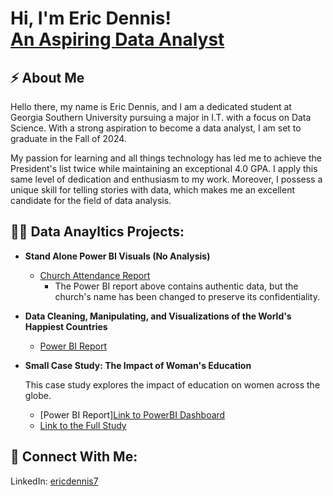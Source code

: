 <h1>Hi, I'm Eric Dennis! <br/><a href="https://github.com/joshmadakor1"></a><a href="www.linkedin.com/in/ericdennis7
">An Aspiring Data Analyst</a></h1>

<h2>⚡ About Me</h2>

Hello there, my name is Eric Dennis, and I am a dedicated student at Georgia Southern University pursuing a major in I.T. with a focus on Data Science. With a strong aspiration to become a data analyst, I am set to graduate in the Fall of 2024.

My passion for learning and all things technology has led me to achieve the President's list twice while maintaining an exceptional 4.0 GPA. I apply this same level of dedication and enthusiasm to my work. Moreover, I possess a unique skill for telling stories with data, which makes me an excellent candidate for the field of data analysis.

<h2>👨‍💻 Data Anayltics Projects:</h2>

- <b>Stand Alone Power BI Visuals (No Analysis)</b>
  - [Church Attendance Report](https://app.powerbi.com/view?r=eyJrIjoiYjU5ODNiMmYtMjA5MC00ZGI0LWFjMGEtODhiNTVjMjdiY2Q3IiwidCI6ImU0YTdiMmYwLTRkM2QtNDI0OC05YTdiLWEyNjQ4ZTIzN2MxNSIsImMiOjF9)
    - The Power BI report above contains authentic data, but the church's name has been changed to preserve its confidentiality.
  
- <b>Data Cleaning, Manipulating, and Visualizations of the World's Happiest Countries</b>  
  - [Power BI Report](https://app.powerbi.com/view?r=eyJrIjoiNTcyYjY4Y2ItMDgzMS00MjAwLWEyMjYtNzhhYWIzNDdkZjE1IiwidCI6ImU0YTdiMmYwLTRkM2QtNDI0OC05YTdiLWEyNjQ4ZTIzN2MxNSIsImMiOjF9&pageName=ReportSectionc1b182ee40bc969bbaba)

- <b>Small Case Study: The Impact of Woman's Education</b>

  This case study explores the impact of education on women across the globe.
    - [Power BI Report]<a href="https://app.powerbi.com/view?r=eyJrIjoiOWQyOTg5ZDItOTk1OC00NmMyLTkwM2UtNTYzNWNkYTI0YzIwIiwidCI6ImU0YTdiMmYwLTRkM2QtNDI0OC05YTdiLWEyNjQ4ZTIzN2MxNSIsImMiOjF9">Link to PowerBI Dashboard</a>
    - <a href="https://github.com/ericdennis7/WomensEducation-FertilityRates">Link to the Full Study</a>

<h2> 🤳 Connect With Me:</h2>

LinkedIn: <a href="https://www.linkedin.com/in/ericdennis7">ericdennis7</a>
